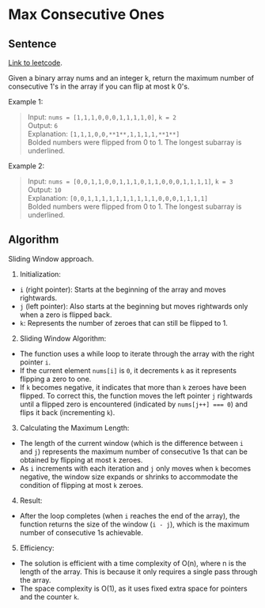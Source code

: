 # Max Consecutive Ones

## Sentence
[Link to leetcode](https://leetcode.com/problems/max-consecutive-ones-iii/).   

Given a binary array nums and an integer k, return the maximum number of consecutive 1's in the array if you can flip at most k 0's.   

Example 1:   
> Input: `nums = [1,1,1,0,0,0,1,1,1,1,0]`, `k = 2`   
> Output: `6`   
> Explanation: `[1,1,1,0,0,**1**,1,1,1,1,**1**]`   
> Bolded numbers were flipped from 0 to 1. The longest subarray is underlined.   

Example 2:   
> Input: `nums = [0,0,1,1,0,0,1,1,1,0,1,1,0,0,0,1,1,1,1]`, `k = 3`   
> Output: `10`   
> Explanation: `[0,0,1,1,1,1,1,1,1,1,1,1,0,0,0,1,1,1,1]`   
> Bolded numbers were flipped from 0 to 1. The longest subarray is underlined.   

## Algorithm
Sliding Window approach.   

1. Initialization:   
  - `i` (right pointer): Starts at the beginning of the array and moves rightwards.   
  - `j` (left pointer): Also starts at the beginning but moves rightwards only when a zero is flipped back.   
  - `k`: Represents the number of zeroes that can still be flipped to 1.   

2. Sliding Window Algorithm:   
  - The function uses a while loop to iterate through the array with the right pointer `i`.   
  - If the current element `nums[i]` is `0`, it decrements `k` as it represents flipping a zero to one.   
  - If `k` becomes negative, it indicates that more than `k` zeroes have been flipped. To correct this, the function moves the left pointer `j` rightwards until a flipped zero is encountered (indicated by `nums[j++] === 0`) and flips it back (incrementing `k`).   

3. Calculating the Maximum Length:   
  - The length of the current window (which is the difference between `i` and `j`) represents the maximum number of consecutive 1s that can be obtained by flipping at most `k` zeroes.   
  - As `i` increments with each iteration and `j` only moves when `k` becomes negative, the window size expands or shrinks to accommodate the condition of flipping at most `k` zeroes.   

4. Result:   
  - After the loop completes (when `i` reaches the end of the array), the function returns the size of the window (`i - j`), which is the maximum number of consecutive 1s achievable.   

5. Efficiency:   
  - The solution is efficient with a time complexity of O(n), where n is the length of the array. This is because it only requires a single pass through the array.   
  - The space complexity is O(1), as it uses fixed extra space for pointers and the counter `k`.   